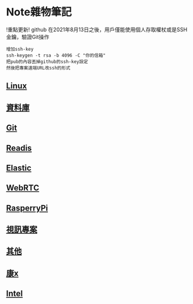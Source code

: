 # Note雜物筆記

!重點更新! github 在2021年8月13日之後，用戶僅能使用個人存取權杖或是SSH金鑰，驗證Git操作

```doc
增加ssh-key
ssh-keygen -t rsa -b 4096 -C "你的信箱"
把pub的內容丟掉github的ssh-key設定
然後把專案遠端URL改ssh的形式
```

## [Linux](Linux.md)

## [資料庫](Mariadb.md)

## [Git](Git.md)

## [Readis](Readis.md)

## [Elastic](Elastic.md)

## [WebRTC](WebRTC.md)

## [RasperryPi](RasperryPi.md)

## [視訊專案](視訊文件.md)

## [其他](Other.md)

## [康x](Concordddsss.md)

## [Intel](Intel.md)
